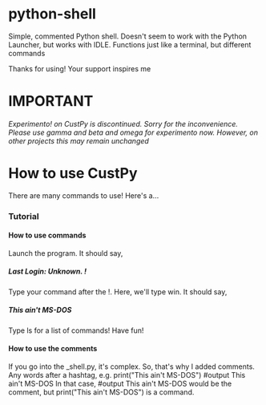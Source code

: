 # python-shell
Simple, commented Python shell. Doesn't seem to work with the Python Launcher, but works with IDLE. Functions just like a terminal, but different commands

Thanks for using! Your support inspires me

# IMPORTANT
###### Experimento! on CustPy is discontinued. Sorry for the inconvenience. Please use gamma and beta and omega for experimento now. However, on other projects this may remain unchanged

# How to use CustPy
There are many commands to use! Here's a... 
### Tutorial
#### How to use commands
Launch the program. It should say, 
##### Last Login: Unknown. !
Type your command after the !. Here, we'll type win. It should say, 
##### This ain't MS-DOS
Type ls for a list of commands! Have fun! 
#### How to use the comments
If you go into the _shell.py, it's complex. So, that's why I added comments. Any words after a hashtag, e.g.
print("This ain't MS-DOS") #output This ain't MS-DOS
In that case, #output This ain't MS-DOS would be the comment, but print("This ain't MS-DOS") is a command. 
